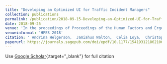 ```yaml
---
title: "Developing an Optimized UI for Traffic Incident Managers"
collection: publications
permalink: /publication/2018-09-15-Developing-an-Optimized-UI-for-Traffic-Incident-Managers
date: 2018-09-25
venue: 'In the proceedings of Proceedings of the Human Factors and Ergonomics Society Annual Meeting'
venueinformal: 'HFES 2018'
citation: ' Andrina Helgerson,  Jamiahus Walton,  Celia Loya,  Christopher Kawell,  Katherine Atwell,  Quinn Monaghan,  Lakshay Ahuja,  Hesham Hassan,  Stephen Gilbert,  Anuj Sharma, &quot;Developing an Optimized UI for Traffic Incident Managers.&quot; In the proceedings of Proceedings of the Human Factors and Ergonomics Society Annual Meeting, 2018.'
paperurl: https://journals.sagepub.com/doi/epdf/10.1177/1541931218621067
---
```

Use [Google Scholar](https://scholar.google.com/scholar?q=Developing+an+Optimized+UI+for+Traffic+Incident+Managers){:target="_blank"} for full citation